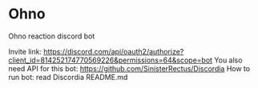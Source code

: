 # Ohno

Ohno reaction discord bot

Invite link: https://discord.com/api/oauth2/authorize?client_id=814252174770569226&permissions=64&scope=bot
You also need API for this bot: https://github.com/SinisterRectus/Discordia
How to run bot: read Discordia README.md
